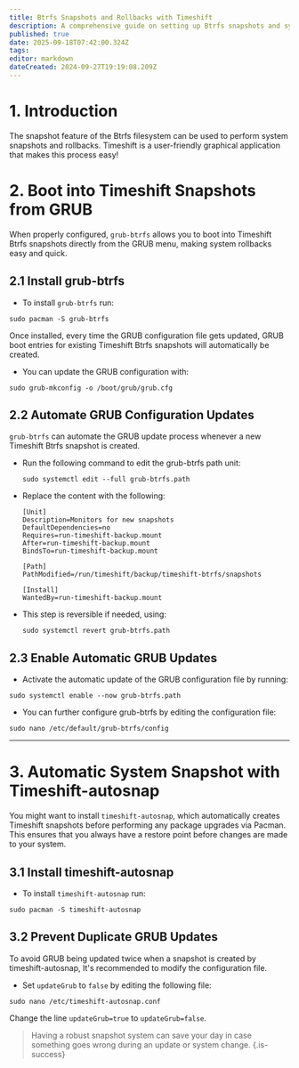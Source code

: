 ```yaml
---
title: Btrfs Snapshots and Rollbacks with Timeshift 
description: A comprehensive guide on setting up Btrfs snapshots and system rollbacks using Timeshift
published: true
date: 2025-09-18T07:42:00.324Z
tags: 
editor: markdown
dateCreated: 2024-09-27T19:19:08.209Z
---
```


# 1. Introduction  
The snapshot feature of the Btrfs filesystem can be used to perform system snapshots and rollbacks. Timeshift is a user-friendly graphical application that makes this process easy!


# 2. Boot into Timeshift Snapshots from GRUB

When properly configured, `grub-btrfs` allows you to boot into Timeshift Btrfs snapshots directly from the GRUB menu, making system rollbacks easy and quick.

## 2.1 Install grub-btrfs
- To install `grub-btrfs` run:
```
sudo pacman -S grub-btrfs
```
Once installed, every time the GRUB configuration file gets updated, GRUB boot entries for existing Timeshift Btrfs snapshots will automatically be created. 
- You can update the GRUB configuration with:
```
sudo grub-mkconfig -o /boot/grub/grub.cfg
```

## 2.2 Automate GRUB Configuration Updates
`grub-btrfs` can automate the GRUB update process whenever a new Timeshift Btrfs snapshot is created.

- Run the following command to edit the grub-btrfs path unit:

   ```
   sudo systemctl edit --full grub-btrfs.path
   ```
   
- Replace the content with the following:
   ```
   [Unit]
   Description=Monitors for new snapshots
   DefaultDependencies=no
   Requires=run-timeshift-backup.mount
   After=run-timeshift-backup.mount
   BindsTo=run-timeshift-backup.mount

   [Path]
   PathModified=/run/timeshift/backup/timeshift-btrfs/snapshots

   [Install]
   WantedBy=run-timeshift-backup.mount
   ```

- This step is reversible if needed, using:
   ```
   sudo systemctl revert grub-btrfs.path
   ```

## 2.3 Enable Automatic GRUB Updates
- Activate the automatic update of the GRUB configuration file by running:
```
sudo systemctl enable --now grub-btrfs.path
```

- You can further configure grub-btrfs by editing the configuration file:
```
sudo nano /etc/default/grub-btrfs/config
```

---

# 3. Automatic System Snapshot with Timeshift-autosnap

You might want to install `timeshift-autosnap`, which automatically creates Timeshift snapshots before performing any package upgrades via Pacman. This ensures that you always have a restore point before changes are made to your system.

## 3.1 Install timeshift-autosnap
- To install `timeshift-autosnap` run:
```
sudo pacman -S timeshift-autosnap
```

## 3.2 Prevent Duplicate GRUB Updates
To avoid GRUB being updated twice when a snapshot is created by timeshift-autosnap, It's recommended to modify the configuration file. 
- Set `updateGrub` to `false` by editing the following file:
```
sudo nano /etc/timeshift-autosnap.conf
```

Change the line `updateGrub=true` to `updateGrub=false`.


> Having a robust snapshot system can save your day in case something goes wrong during an update or system change. 
{.is-success}

